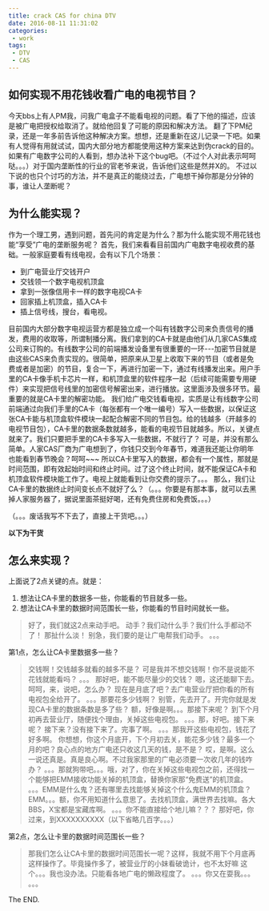 ```yaml
---
title: crack CAS for china DTV
date: 2016-08-11 11:31:02
categories:
 - work
tags:
 - DTV
 - CAS
---
```

## 如何实现不用花钱收看广电的电视节目？
今天bbs上有人PM我，问我广电盒子不能看电视的问题。看了下他的描述，应该是被广电把授权给取消了。就给他回复了可能的原因和解决方法。
翻了下PM纪录，还是一年多前告诉他这种解决方案。想想，还是重新在这儿记录一下吧。如果有人觉得有用就试试，国内大部分地方都能使用这种方案来达到伪crack的目的。如果有广电数字公司的人看到，想办法补下这个bug吧。（不过个人对此表示呵呵哒。。。）对于国内垄断性的行业的官老爷来说，告诉他们这些是然并X的。
不过以下说的也只个讨巧的方法，并不是真正的能绕过去，广电想干掉你那是分分钟的事，谁让人垄断呢？

## 为什么能实现？
作为一个理工男，遇到问题，首先问的肯定是为什么？那为什么能实现不用花钱也能“享受”广电的垄断服务呢？
首先，我们来看看目前国内广电数字电视收费的基础。一般家庭要看有线电视，会有以下几个场景：
- 到广电营业厅交钱开户
- 交钱领一个数字电视机顶盒
- 拿到一张像信用卡一样的数字电视CA卡
- 回家插上机顶盒，插入CA卡
- 插上信号线，搜台，看电视。

目前国内大部分数字电视运营方都是独立成一个叫有钱数字公司来负责信号的播发，费用的收取等，所谓制播分离。我们拿到的CA卡就是由他们从几家CAS集成公司来订购的。有线数字公司的前端播发设备里有很重要的一环---加密节目就是由这些CAS来负责实现的。很简单，把原来从卫星上收取下来的节目（或者是免费或者是加密）的节目，复合一下，再进行加密一下，通过有线播发出来。用户手里的CA卡像手机卡芯片一样，和机顶盒里的软件程序一起（后续可能需要专用硬件）来实现把信号线里的加密信号解密出来，进行播放。这里面涉及很多环节。最重要的就是CA卡里的解密功能。
我们给广电交钱看电视，实质是让有线数字公司前端通过向我们手里的CA卡（每张都有一个唯一编号）写入一些数据，以保证这张CA卡能与机顶盒软件模块一起配合解密不同的节目包。给的钱越多（开越多的电视节目包），CA卡里的数据条数就越多，能看的电视节目就越多。所以，关键点就来了。我们只要把手里的CA卡多写入一些数据，不就行了？
可是，并没有那么简单。人家CAS厂商为广电想到了，你钱只交到今年春节，难道我还能让你明年也能看到春节晚会？呵呵~~~ 所以CA卡里写入的数据，都会有一个属性，那就是时间范围，即有效起始时间和终止时间。过了这个终止时间，就不能保证CA卡和机顶盒软件模块能工作了。电视上就能看到让你交费的提示了。。。
那么，我们让CA卡里的数据终止时间变长点不就好了么？（。。。你要是有那本事，就可以去黑掉人家服务器了，据说里面茶挺好喝，还有免费住房和免费饭。。。）

（。。。废话我写不下去了，直接上干货吧。。。）

**以下为干货**
<!-- more -->

## 怎么来实现？
上面说了2点关键的点。就是：
1. 想法让CA卡里的数据多一些，你能看的节目就多一些。
2. 想法让CA卡里的数据时间范围长一些，你能看的节目时间就长一些。

> 好了，我们就这2点来动手吧。
动手？我们动什么手？我们什么手都动不了！
那扯什么淡！
别急，我们要的是让广电帮我们动手。
。。。

第1点，怎么让CA卡里数据多一些？

> 交钱啊！交钱越多就看的越多不是？
可是我并不想交钱啊！你不是说能不花钱就能看吗？
。。。
那好吧，能不能尽量少的交钱？
嗯，这还能聊下去。
呵呵，来，说吧，怎么办？
现在是月底了吧？去广电营业厅把你看的所有电视包全给开了。
。。。那要花多少钱啊？
别管，先去开了。开完你就是发现CA卡里的数据条数是多了些？
额，好像是啊。。。那接下来呢？
到下个月初再去营业厅，随便找个理由，关掉这些电视包。
。。。那，好吧。接下来呢？
接下来？没有接下来了。完事了啊。
。。。那我开这些电视包，钱花了好多啊。
你想想，你这个月底开，下个月初去关，能花多少钱？最多一个月的吧？良心点的地方广电还只收这几天的钱，是不是？
哎，是啊。这么一说还真是。真是良心啊。不过我家那里的广电必须要一次收几年的钱咋办？
。。。那就狗带吧。。。哦，对了，你在关掉这些电视包之前，还得找一个能够把EMM接收功能关掉的机顶盒，替换你家那“免费送”的机顶盒。
。。。EMM是什么鬼？还有哪里去找能够关掉这个什么鬼EMM的机顶盒？
EMM。。。额，你不用知道什么意思了。去找机顶盒，满世界去找嘛。各大BBS，X宝都是宝藏库啊。
。。。你不能直接给个地儿嘛？？？
那好吧，你过来，到XXXXXXXXXX（以下省略几百字。。。）

第2点，怎么让卡里的数据时间范围长一些？

> 那我们怎么让CA卡里的数据时间范围长一呢？这样，我就不用下个月底再这样操作了。毕竟操作多了，被营业厅的小妹看破诡计，也不太好嘛
这个。。。我也没办法。只能看各地广电的懒政程度了。
。。。你又在耍我。。。
。。。

The END.
